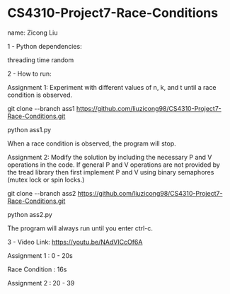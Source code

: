 # CS4310-Project7-Race-Conditions
name: Zicong Liu

1 - Python dependencies:

threading
time
random

2 - How to run:

Assignment 1: Experiment with different values of n, k, and t until a race condition is observed.

git clone --branch ass1 https://github.com/liuzicong98/CS4310-Project7-Race-Conditions.git

python ass1.py

When a race condition is observed, the program will stop.

Assignment 2: Modify the solution by including the necessary P and V operations in the code. If general P and V operations are not provided by the tread library then first implement P and V using binary semaphores (mutex lock or spin locks.)

git clone --branch ass2 https://github.com/liuzicong98/CS4310-Project7-Race-Conditions.git

python ass2.py

The program will always run until you enter ctrl-c.

3 - Video Link: 
https://youtu.be/NAdVICcOf6A

Assignment 1 : 0 - 20s

Race Condition : 16s

Assignment 2 : 20 - 39
